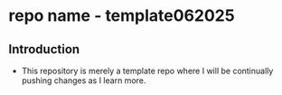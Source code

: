 # repo name - template062025
## Introduction
- This repository is merely a template repo where I will be continually pushing changes as I learn more.
